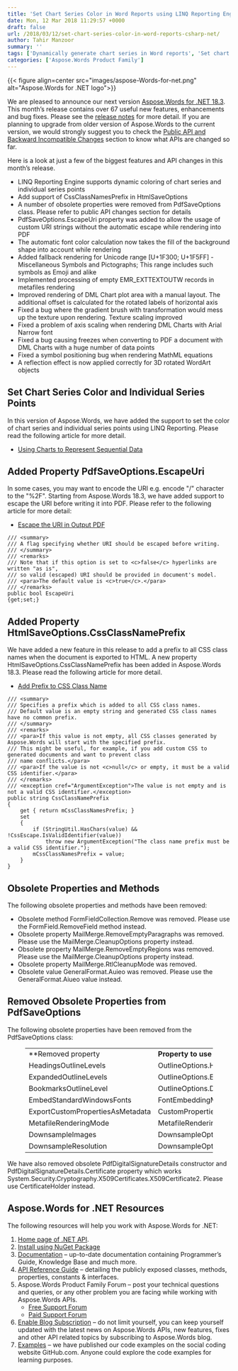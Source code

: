 ```yaml
---
title: 'Set Chart Series Color in Word Reports using LINQ Reporting Engine in C# .NET'
date: Mon, 12 Mar 2018 11:29:57 +0000
draft: false
url: /2018/03/12/set-chart-series-color-in-word-reports-csharp-net/
author: Tahir Manzoor
summary: ''
tags: ['Dynamically generate chart series in Word reports', 'Set chart series color in the Word reports']
categories: ['Aspose.Words Product Family']
---
```




{{< figure align=center src="images/aspose-Words-for-net.png" alt="Aspose.Words for .NET logo">}}


We are pleased to announce our next version [Aspose.Words for .NET 18.3][1]. This month’s release contains over 67 useful new features, enhancements and bug fixes. Please see the [release notes][2] for more detail. If you are planning to upgrade from older version of Aspose.Words to the current version, we would strongly suggest you to check the [Public API and Backward Incompatible Changes][3] section to know what APIs are changed so far.

Here is a look at just a few of the biggest features and API changes in this month’s release.

*   LINQ Reporting Engine supports dynamic coloring of chart series and individual series points
*   Add support of CssClassNamesPrefix in HtmlSaveOptions
*   A number of obsolete properties were removed from PdfSaveOptions class. Please refer to public API changes section for details
*   PdfSaveOptions.EscapeUri property was added to allow the usage of custom URI strings without the automatic escape while rendering into PDF
*   The automatic font color calculation now takes the fill of the background shape into account while rendering
*   Added fallback rendering for Unicode range \[U+1F300; U+1F5FF\] - Miscellaneous Symbols and Pictographs; This range includes such symbols as Emoji and alike
*   Implemented processing of empty EMR\_EXTTEXTOUTW records in metafiles rendering
*   Improved rendering of DML Chart plot area with a manual layout. The additional offset is calculated for the rotated labels of horizontal axis
*   Fixed a bug where the gradient brush with transformation would mess up the texture upon rendering. Texture scaling improved
*   Fixed a problem of axis scaling when rendering DML Charts with Arial Narrow font
*   Fixed a bug causing freezes when converting to PDF a document with DML Charts with a huge number of data points
*   Fixed a symbol positioning bug when rendering MathML equations
*   A reflection effect is now applied correctly for 3D rotated WordArt objects

## Set Chart Series Color and Individual Series Points

In this version of Aspose.Words, we have added the support to set the color of chart series and individual series points using LINQ Reporting. Please read the following article for more detail.

*   [Using Charts to Represent Sequential Data][4]

## Added Property PdfSaveOptions.EscapeUri

In some cases, you may want to encode the URI e.g. encode "/" character to the "%2F". Starting from Aspose.Words 18.3, we have added support to escape the URI before writing it into PDF. Please refer to the following article for more detail:

*   [Escape the URI in Output PDF][5]

```
/// <summary>
/// A flag specifying whether URI should be escaped before writing.
/// </summary>
/// <remarks>
/// Note that if this option is set to <c>false</c> hyperlinks are written "as is",
/// so valid (escaped) URI should be provided in document's model.
/// <para>The default value is <c>true</c>.</para>
/// </remarks>
public bool EscapeUri
{get;set;}
```

## Added Property HtmlSaveOptions.CssClassNamePrefix

We have added a new feature in this release to add a prefix to all CSS class names when the document is exported to HTML. A new property HtmlSaveOptions.CssClassNamePrefix has been added in Aspose.Words 18.3. Please read the following article for more detail.

*   [Add Prefix to CSS Class Name][6]

```
/// <summary>
/// Specifies a prefix which is added to all CSS class names.
/// Default value is an empty string and generated CSS class names have no common prefix.
/// </summary>
/// <remarks>
/// <para>If this value is not empty, all CSS classes generated by Aspose.Words will start with the specified prefix.
/// This might be useful, for example, if you add custom CSS to generated documents and want to prevent class
/// name conflicts.</para>
/// <para>If the value is not <c>null</c> or empty, it must be a valid CSS identifier.</para>
/// </remarks>
/// <exception cref="ArgumentException">The value is not empty and is not a valid CSS identifier.</exception>
public string CssClassNamePrefix
{
    get { return mCssClassNamesPrefix; }
    set
    {
        if (StringUtil.HasChars(value) && !CssEscape.IsValidIdentifier(value))
            throw new ArgumentException("The class name prefix must be a valid CSS identifier.");
        mCssClassNamesPrefix = value;
    }
}
```

## Obsolete Properties and Methods

The following obsolete properties and methods have been removed:

*   Obsolete method FormFieldCollection.Remove was removed. Please use the FormField.RemoveField method instead.
*   Obsolete property MailMerge.RemoveEmptyParagraphs was removed. Please use the MailMerge.CleanupOptions property instead.
*   Obsolete property MailMerge.RemoveEmptyRegions was removed. Please use the MailMerge.CleanupOptions property instead.
*   Obsolete property MailMerge.RtlCleanupMode was removed.
*   Obsolete value GeneralFormat.Auieo was removed. Please use the GeneralFormat.Aiueo value instead.

## Removed Obsolete Properties from PdfSaveOptions

The following obsolete properties have been removed from the PdfSaveOptions class:

<figure class="wp-block-table"><table class=""><tbody><tr><td>**Removed property</strong></td><td><strong>Property to use instead**</td></tr><tr><td>HeadingsOutlineLevels</td><td>OutlineOptions.HeadingsOutlineLevels</td></tr><tr><td>ExpandedOutlineLevels</td><td>OutlineOptions.ExpandedOutlineLevels</td></tr><tr><td>BookmarksOutlineLevel</td><td>OutlineOptions.DefaultBookmarksOutlineLevel</td></tr><tr><td>EmbedStandardWindowsFonts</td><td>FontEmbeddingMode</td></tr><tr><td>ExportCustomPropertiesAsMetadata</td><td>CustomPropertiesExport</td></tr><tr><td>MetafileRenderingMode</td><td>MetafileRenderingOptions.RenderingMode</td></tr><tr><td>DownsampleImages</td><td>DownsampleOptions.DownsampleImages</td></tr><tr><td>DownsampleResolution</td><td>DownsampleOptions.Resolution</td></tr></tbody></table></figure>

We have also removed obsolete PdfDigitalSignatureDetails constructor and PdfDigitalSignatureDetails.Certificate property which works System.Security.Cryptography.X509Certificates.X509Certificate2. Please use CertificateHolder instead.

## Aspose.Words for .NET Resources

The following resources will help you work with Aspose.Words for .NET:

1.  [Home page of .NET API][7].
2.  [Install using NuGet Package][8]
3.  [Documentation][9] – up-to-date documentation containing Programmer’s Guide, Knowledge Base and much more.
4.  [API Reference Guide][10] – detailing the publicly exposed classes, methods, properties, constants & interfaces.
5.  Aspose.Words Product Family Forum – post your technical questions and queries, or any other problem you are facing while working with Aspose.Words APIs.
    *   [Free Support Forum][11]
    *   [Paid Support Forum][12]
6.  [Enable Blog Subscription][13] – do not limit yourself, you can keep yourself updated with the latest news on Aspose.Words APIs, new features, fixes and other API related topics by subscribing to Aspose.Words blog.
7.  [Examples][14] – we have published our code examples on the social coding website GitHub.com. Anyone could explore the code examples for learning purposes.




[1]: https://www.nuget.org/packages/Aspose.Words/
[2]: https://docs.aspose.com/display/wordsnet/Aspose.Words+for+.NET+18.3+Release+Notes
[3]: https://docs.aspose.com/display/wordsnet/Aspose.Words+for+.NET
[4]: https://docs.aspose.com/display/wordsnet/Template+Syntax#TemplateSyntax-UsingChartstoRepresentSequentialData
[5]: https://docs.aspose.com/display/wordsnet/Rendering#Rendering-EscapetheURIinOutputPDF
[6]: https://docs.aspose.com/display/wordsnet/Saving+a+Document#SavingaDocument-AddPrefixtoCSSClassName
[7]: https://products.aspose.com/words/net
[8]: https://www.nuget.org/packages/Aspose.Words/
[9]: https://docs.aspose.com/display/wordsnet
[10]: https://apireference.aspose.com/net/words
[11]: https://forum.aspose.com/c/words
[12]: https://helpdesk.aspose.com/
[13]: https://blog.aspose.com/category/aspose-products/aspose-words-product-family/
[14]: https://github.com/aspose-words/Aspose.Words-for-.NET




